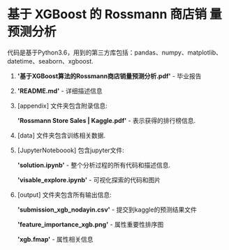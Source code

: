 # 基于 XGBoost 的 Rossmann 商店销 量预测分析



代码是基于Python3.6，用到的第三方库包括：pandas、numpy、matplotlib、datetime、seaborn、xgboost.

1. **'基于XGBoost算法的Rossmann商店销量预测分析.pdf'** - 毕业报告
2. **'README.md'** - 详细描述信息
3. [appendix] 文件夹包含附录信息:

	**'Rossmann Store Sales | Kaggle.pdf'** - 表示获得的排行榜信息.
4. [data] 文件夹包含训练相关数据.
5. [JupyterNoteboook] 包含jupyter文件:

	**'solution.ipynb'** - 整个分析过程的所有代码和描述信息.

	**'visable_explore.ipynb'** - 可视化探索的代码和图片
6. [output] 文件夹包含所有输出信息:

	**'submission_xgb_nodayin.csv'** - 提交到kaggle的预测结果文件

	**'feature_importance_xgb.png'** - 属性重要性排序图

	**'xgb.fmap'** - 属性相关信息

